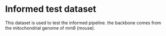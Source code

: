 # Informed test dataset

This dataset is used to test the informed pipeline.
the backbone comes from the mitochondrial genome of mm8 (mouse).

